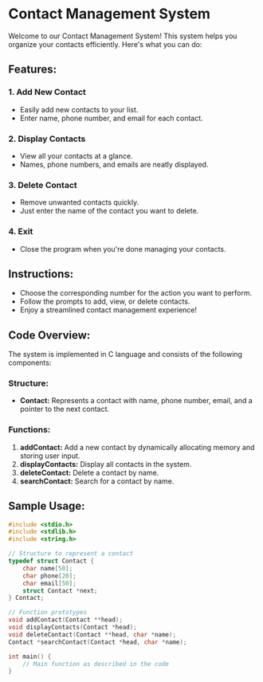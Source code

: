 # Contact Management System

Welcome to our Contact Management System! This system helps you organize your contacts efficiently. Here's what you can do:

## Features:

### 1. Add New Contact
   - Easily add new contacts to your list.
   - Enter name, phone number, and email for each contact.

### 2. Display Contacts
   - View all your contacts at a glance.
   - Names, phone numbers, and emails are neatly displayed.

### 3. Delete Contact
   - Remove unwanted contacts quickly.
   - Just enter the name of the contact you want to delete.

### 4. Exit
   - Close the program when you're done managing your contacts.

## Instructions:

- Choose the corresponding number for the action you want to perform.
- Follow the prompts to add, view, or delete contacts.
- Enjoy a streamlined contact management experience!

## Code Overview:

The system is implemented in C language and consists of the following components:

### Structure:
- **Contact:** Represents a contact with name, phone number, email, and a pointer to the next contact.

### Functions:
1. **addContact:** Add a new contact by dynamically allocating memory and storing user input.
2. **displayContacts:** Display all contacts in the system.
3. **deleteContact:** Delete a contact by name.
4. **searchContact:** Search for a contact by name.

## Sample Usage:

```c
#include <stdio.h>
#include <stdlib.h>
#include <string.h>

// Structure to represent a contact
typedef struct Contact {
    char name[50];
    char phone[20];
    char email[50];
    struct Contact *next;
} Contact;

// Function prototypes
void addContact(Contact **head);
void displayContacts(Contact *head);
void deleteContact(Contact **head, char *name);
Contact *searchContact(Contact *head, char *name);

int main() {
    // Main function as described in the code
}
